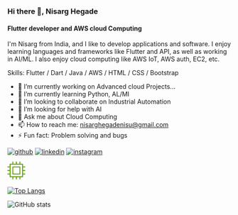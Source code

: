 ### Hi there 👋, Nisarg Hegade
#### Flutter developer and AWS cloud Computing  
I'm Nisarg from India, and I like to develop applications and software.
I enjoy learning languages and frameworks like Flutter and API, as well as working in AI/ML. I also enjoy cloud computing like AWS IoT, AWS auth, EC2, etc.

Skills: Flutter / Dart / Java / AWS / HTML / CSS / Bootstrap

- 🔭 I’m currently working on Advanced cloud Projects... 
- 🌱 I’m currently learning Python, AL/MI 
- 👯 I’m looking to collaborate on Industrial Automation 
- 🤔 I’m looking for help with AI 
- 💬 Ask me about Cloud Computing 
- 📫 How to reach me: nisarghegadenisu@gmail.com 
- ⚡ Fun fact: Problem solving and bugs 


[<img src='https://cdn.jsdelivr.net/npm/simple-icons@3.0.1/icons/github.svg' alt='github' height='40'>](https://github.com/nisargpro)  [<img src='https://cdn.jsdelivr.net/npm/simple-icons@3.0.1/icons/linkedin.svg' alt='linkedin' height='40'>](https://www.linkedin.com/in/https://www.linkedin.com/in/nisarg-hegade-8bb37b151//)  [<img src='https://cdn.jsdelivr.net/npm/simple-icons@3.0.1/icons/instagram.svg' alt='instagram' height='40'>](https://www.instagram.com/https://www.instagram.com/nisarghegade//)  

<a href='https://docs.github.com/en/developers'><img src='https://raw.githubusercontent.com/acervenky/animated-github-badges/master/assets/devbadge.gif' width='40' height='40'></a> 

[![Top Langs](https://github-readme-stats.vercel.app/api/top-langs/?username=nisargpro)](https://github.com/anuraghazra/github-readme-stats)

![GitHub stats](https://github-readme-stats.vercel.app/api?username=nisargpro&show_icons=true)  

